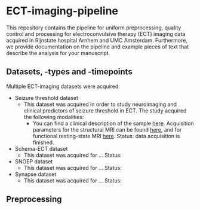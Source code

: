 # ECT-imaging-pipeline
This repository contains the pipeline for uniform preprocessing, quality control and processing for electroconvulsive therapy (ECT) imaging data acquired in Rijnstate hospital Arnhem and UMC Amsterdam. Furthermore, we provide documentation on the pipeline and example pieces of text that describe the analysis for your manuscript. 

## Datasets, -types and -timepoints
Multiple ECT-imaging datasets were acquired:
* Seizure threshold dataset
     * This dataset was acquired in order to study neuroimaging and clinical predictors of seizure threshold in ECT. The study acquired the following modalities:
        *  You can find a clinical description of the sample [here](https://link.springer.com/article/10.1007/s00406-012-0342-7/tables/1). Acquisition parameters for the structural MRI can be found [here](https://www.sciencedirect.com/science/article/pii/S1935861X12002094?casa_token=cAC-WLm3LVcAAAAA:gm4tDvav6UkNTPFnTLWB_7c2fY4bnB_o-BNe3HnInR2mOL0qw0iFPD7MNEdiymz7QwEy4v7DvGk), and for functional resting-state MRI [here](https://www.nature.com/articles/mp201478). Status: data acquisition is finished. 
* Schema-ECT dataset
     * This dataset was acquired for ...  Status: 
* SNOEP dataset
     * This dataset was acquired for ...  Status: 
* Synapse dataset
     * This dataset was acquired for ...  Status: 


## Preprocessing

